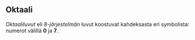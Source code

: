 ## Oktaali

*Oktaaliluvut* eli *8-järjestelmän* luvut koostuvat kahdeksasta eri symbolista: numerot välillä **0** ja **7**.
